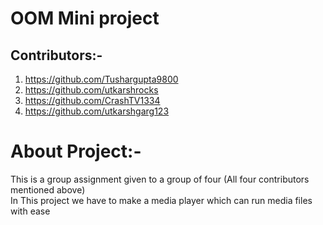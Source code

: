 # OOM Mini project

## Contributors:-
1) https://github.com/Tushargupta9800
2) https://github.com/utkarshrocks
3) https://github.com/CrashTV1334
4) https://github.com/utkarshgarg123

# About Project:-
This is a group assignment given to a group of four (All four contributors mentioned above)<br/>
In This project we have to make a media player which can run media files with ease
